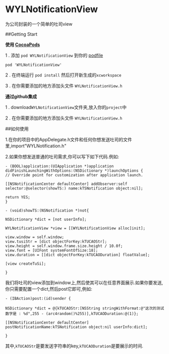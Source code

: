 # WYLNotificationView
为公司封装的一个简单的吐司view

##Getting Start

**使用 [CocoaPods](http://cocoapods.org)**


1 . 添加 `pod WYLNotificationView` 到你的 [podfile](http://guides.cocoapods.org/using/the-podfile.html)

```
pod 'WYLNotificationView'
```

2 . 在终端运行 `pod install` 然后打开新生成的`xcworkspace`

3 . 在你需要添加的地方添加头文件 `WYLNotificationView.h`


**通过github集成**

1 . download`WYLNotificationView`文件夹,放入你的`project`中

2 . 在你需要添加的地方添加头文件 `WYLNotificationView.h`


##如何使用

1.在你的项目中的AppDelegate.h文件和任何你想发送吐司的文件里,import"WYLNotification.h"

2.如果你想发送普通的吐司需求,你可以写下如下代码.例如:

	- (BOOL)application:(UIApplication *)application didFinishLaunchingWithOptions:(NSDictionary *)launchOptions {
    // Override point for customization after application launch.
    
    [[NSNotificationCenter defaultCenter] addObserver:self selector:@selector(showTS:) name:kTSNotification object:nil];
    
    return YES;
	}

	- (void)showTS:(NSNotification *)not{
    
    NSDictionary *dict = [not userInfo];
    
    WYLNotificationView *view = [[WYLNotificationView alloc]init];
    
    view.window = self.window;
    view.tusiStr = [dict objectForKey:kTUCAOStr];
    view.height = self.window.frame.size.height / 10.0f;
    view.font = [UIFont systemFontOfSize:18];
    view.duration = [[dict objectForKey:kTUCAODuration] floatValue];
    
    [view createTuSi];

	}
	
我们将吐司的view添加到window上,然后使其可以在任意界面展示.如果你要发送,你只需要配置一个dict,然后post它即可,例如:

	- (IBAction)post:(id)sender {

    NSDictionary *dict = @{kTUCAOStr:[NSString stringWithFormat:@"这次的测试数字是 : %d",255 - (arc4random()%255)],kTUCAODuration:@(1)};
    
    [[NSNotificationCenter defaultCenter] postNotificationName:kTSNotification object:nil userInfo:dict];

	}
	
其中,`kTUCAOStr`是要发送字符串的key,`kTUCAODuration`是要展示的时间.